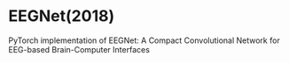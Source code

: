 # EEGNet(2018)
PyTorch implementation of EEGNet: A Compact Convolutional Network for EEG-based Brain-Computer Interfaces

